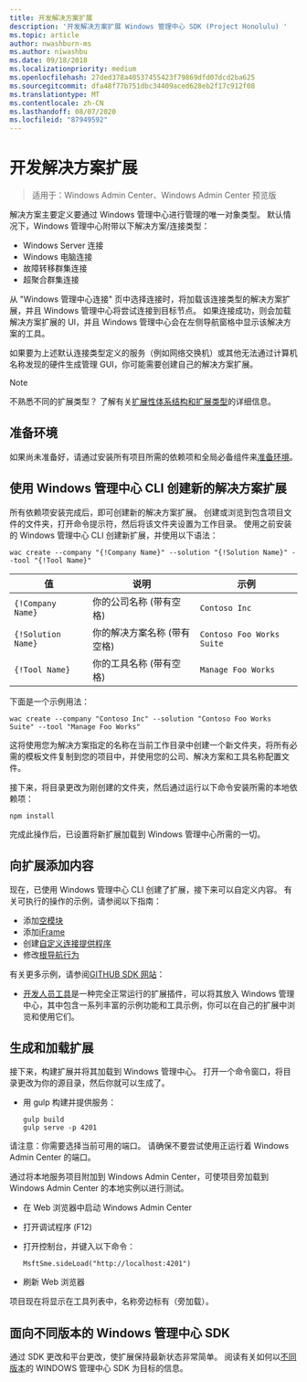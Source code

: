 ```yaml
---
title: 开发解决方案扩展
description: '开发解决方案扩展 Windows 管理中心 SDK (Project Honolulu) '
ms.topic: article
author: nwashburn-ms
ms.author: niwashbu
ms.date: 09/18/2018
ms.localizationpriority: medium
ms.openlocfilehash: 27ded378a40537455423f79869dfd07dcd2ba625
ms.sourcegitcommit: dfa48f77b751dbc34409aced628eb2f17c912f08
ms.translationtype: MT
ms.contentlocale: zh-CN
ms.lasthandoff: 08/07/2020
ms.locfileid: "87949592"
---
```

# <a name="develop-a-solution-extension"></a>开发解决方案扩展

>适用于：Windows Admin Center、Windows Admin Center 预览版

解决方案主要定义要通过 Windows 管理中心进行管理的唯一对象类型。  默认情况下，Windows 管理中心附带以下解决方案/连接类型：

* Windows Server 连接
* Windows 电脑连接
* 故障转移群集连接
* 超聚合群集连接

从 "Windows 管理中心连接" 页中选择连接时，将加载该连接类型的解决方案扩展，并且 Windows 管理中心将尝试连接到目标节点。 如果连接成功，则会加载解决方案扩展的 UI，并且 Windows 管理中心会在左侧导航窗格中显示该解决方案的工具。

如果要为上述默认连接类型定义的服务（例如网络交换机）或其他无法通过计算机名称发现的硬件生成管理 GUI，你可能需要创建自己的解决方案扩展。

> [!NOTE]
> 不熟悉不同的扩展类型？ 了解有关[扩展性体系结构和扩展类型](understand-extensions.md)的详细信息。

## <a name="prepare-your-environment"></a>准备环境

如果尚未准备好，请通过安装所有项目所需的依赖项和全局必备组件来[准备环境](prepare-development-environment.md)。

## <a name="create-a-new-solution-extension-with-the-windows-admin-center-cli"></a>使用 Windows 管理中心 CLI 创建新的解决方案扩展 ##

所有依赖项安装完成后，即可创建新的解决方案扩展。  创建或浏览到包含项目文件的文件夹，打开命令提示符，然后将该文件夹设置为工作目录。  使用之前安装的 Windows 管理中心 CLI 创建新扩展，并使用以下语法：

```
wac create --company "{!Company Name}" --solution "{!Solution Name}" --tool "{!Tool Name}"
```

| 值 | 说明 | 示例 |
| ----- | ----------- | ------- |
| ```{!Company Name}``` | 你的公司名称 (带有空格)  | ```Contoso Inc``` |
| ```{!Solution Name}``` | 你的解决方案名称 (带有空格)  | ```Contoso Foo Works Suite``` |
| ```{!Tool Name}``` | 你的工具名称 (带有空格)  | ```Manage Foo Works``` |

下面是一个示例用法：

```
wac create --company "Contoso Inc" --solution "Contoso Foo Works Suite" --tool "Manage Foo Works"
```

这将使用您为解决方案指定的名称在当前工作目录中创建一个新文件夹，将所有必需的模板文件复制到您的项目中，并使用您的公司、解决方案和工具名称配置文件。

接下来，将目录更改为刚创建的文件夹，然后通过运行以下命令安装所需的本地依赖项：

```
npm install
```

完成此操作后，已设置将新扩展加载到 Windows 管理中心所需的一切。

## <a name="add-content-to-your-extension"></a>向扩展添加内容

现在，已使用 Windows 管理中心 CLI 创建了扩展，接下来可以自定义内容。  有关可执行的操作的示例，请参阅以下指南：

- 添加[空模块](guides/add-module.md)
- 添加[iFrame](guides/add-iframe.md)
- 创建[自定义连接提供程序](guides/create-connection-provider.md)
- 修改[根导航行为](guides/modify-root-navigation.md)

有关更多示例，请参阅[GITHUB SDK 网站](https://aka.ms/wacsdk)：
-  [开发人员工具](https://github.com/Microsoft/windows-admin-center-sdk/tree/master/windows-admin-center-developer-tools)是一种完全正常运行的扩展插件，可以将其放入 Windows 管理中心，其中包含一系列丰富的示例功能和工具示例，你可以在自己的扩展中浏览和使用它们。

## <a name="build-and-side-load-your-extension"></a>生成和加载扩展

接下来，构建扩展并将其加载到 Windows 管理中心。  打开一个命令窗口，将目录更改为你的源目录，然后你就可以生成了。

* 用 gulp 构建并提供服务：

    ```
    gulp build
    gulp serve -p 4201
    ```

请注意：你需要选择当前可用的端口。 请确保不要尝试使用正运行着 Windows Admin Center 的端口。

通过将本地服务项目附加到 Windows Admin Center，可使项目旁加载到 Windows Admin Center 的本地实例以进行测试。

* 在 Web 浏览器中启动 Windows Admin Center
* 打开调试程序 (F12)
* 打开控制台，并键入以下命令：

    ```
    MsftSme.sideLoad("http://localhost:4201")
    ```

*   刷新 Web 浏览器

项目现在将显示在工具列表中，名称旁边标有（旁加载）。

## <a name="target-a-different-version-of-the-windows-admin-center-sdk"></a>面向不同版本的 Windows 管理中心 SDK

通过 SDK 更改和平台更改，使扩展保持最新状态非常简单。  阅读有关如何以[不同版本](target-sdk-version.md)的 WINDOWS 管理中心 SDK 为目标的信息。